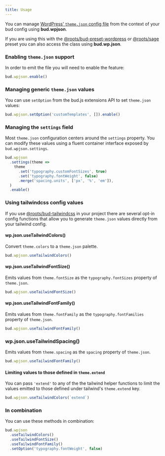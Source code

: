 ```yaml
---
title: Usage
---
```


You can manage [WordPress' `theme.json` config file](https://developer.wordpress.org/block-editor/how-to-guides/themes/theme-json/) from the context of your bud config using **bud.wpjson**.

If you are using this with the [@roots/bud-preset-wordpress](https://bud.js.org/extensions/bud-preset-wordpress) or [@roots/sage](https://bud.js.org/extensions/sage) preset you can also access the class using **bud.wp.json**.

### Enabling `theme.json` support

In order to emit the file you will need to enable the feature:

```ts title=bud.config.ts
bud.wpjson.enable()
```

### Managing generic `theme.json` values

You can use `setOption` from the bud.js extensions API to set `theme.json` values:

```ts title=bud.config.ts
bud.wpjson.setOption('customTemplates', []).enable()
```

### Managing the `settings` field

Most `theme.json` configuration centers around the `settings` property. You can modify these values using a fluent
container interface exposed by `bud.wpjson.settings`.

```ts title=bud.config.ts
bud.wpjson
  .settings(theme =>
    theme
      .set('typography.customFontSizes', true)
      .set('typography.fontWeight', false)
      .merge('spacing.units', ['px', '%', 'em']),
  )
  .enable()
```

### Using tailwindcss config values

If you use [@roots/bud-tailwindcss](https://bud.js.org/extensions/bud-tailwindcss) in your project there are several
opt-in config functions that allow you to generate `theme.json` values directly from your tailwind config.

#### wp.json.useTailwindColors()

Convert `theme.colors` to a `theme.json` palette.

```ts title=bud.config.ts
bud.wpjson.useTailwindColors()
```

#### wp.json.useTailwindFontSize()

Emits values from `theme.fontSize` as the `typography.fontSizes` property of `theme.json`.

```ts title=bud.config.ts
bud.wpjson.useTailwindFontSize()
```

#### wp.json.useTailwindFontFamily()

Emits values from `theme.fontFamily` as the `typography.fontFamilies` property of `theme.json`.

```ts title=bud.config.ts
bud.wpjson.useTailwindFontFamily()
```

### wp.json.useTailwindSpacing()

Emits values from `theme.spacing` as the `spacing` property of `theme.json`.

```ts title=bud.config.ts
bud.wpjson.useTailwindFontFamily()
```

#### Limiting values to those defined in `theme.extend`

You can pass `'extend'` to any of the the tailwind helper functions to limit the values emitted to those defined under tailwind's `theme.extend` key.

```ts title=bud.config.ts
bud.wpjson.useTailwindColors(`extend`)
```

### In combination

You can use these methods in combination:

```ts title=bud.config.ts
bud.wpjson
  .useTailwindColors()
  .useTailwindFontSize()
  .useTailwindFontFamily()
  .setOption('typography.fontWeight', false)
```
